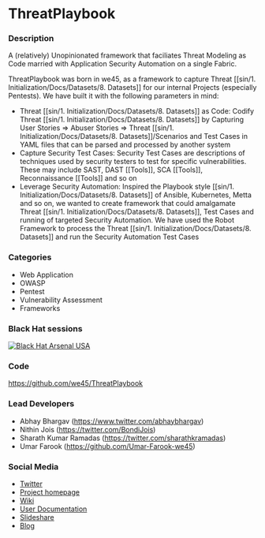 # ThreatPlaybook

### Description
A (relatively) Unopinionated framework that faciliates Threat Modeling as Code married with Application Security Automation on a single Fabric. 

ThreatPlaybook was born in we45, as a framework to capture Threat [[sin/1. Initialization/Docs/Datasets/8. Datasets]] for our internal Projects (especially Pentests). We have built it with the following parameters in mind: 
* Threat [[sin/1. Initialization/Docs/Datasets/8. Datasets]] as Code: Codify Threat [[sin/1. Initialization/Docs/Datasets/8. Datasets]] by Capturing User Stories => Abuser Stories => Threat [[sin/1. Initialization/Docs/Datasets/8. Datasets]]/Scenarios and Test Cases in YAML files that can be parsed and processed by another system
* Capture Security Test Cases: Security Test Cases are descriptions of techniques used by security testers to test for specific vulnerabilities. These may include SAST, DAST [[Tools]], SCA [[Tools]], Reconnaissance [[Tools]] and so on
* Leverage Security Automation: Inspired the Playbook style [[sin/1. Initialization/Docs/Datasets/8. Datasets]] of Ansible, Kubernetes, Metta and so on, we wanted to create framework that could amalgamate Threat [[sin/1. Initialization/Docs/Datasets/8. Datasets]], Test Cases and running of targeted Security Automation. We have used the Robot Framework to process the Threat [[sin/1. Initialization/Docs/Datasets/8. Datasets]] and run the Security Automation Test Cases

### Categories

* Web Application
* OWASP
* Pentest
* Vulnerability Assessment
* Frameworks

### Black Hat sessions

[![Black Hat Arsenal USA](https://rawgit.com/toolswatch/badges/master/arsenal/usa/2018.svg)](https://www.blackhat.com/us-18/arsenal/schedule/index.html#threatplaybook-11697)


### Code
https://github.com/we45/ThreatPlaybook

### Lead Developers

- Abhay Bhargav (https://www.twitter.com/abhaybhargav)
- Nithin Jois (https://twitter.com/BondiJois)
- Sharath Kumar Ramadas (https://twitter.com/sharathkramadas)
- Umar Farook (https://github.com/Umar-Farook-we45)

### Social Media

* [Twitter](https://twitter.com/we45)
* [Project homepage](https://we45.gitbook.io/threatplaybook/)
* [Wiki](https://we45.gitbook.io/threatplaybook/)
* [User Documentation](https://we45.gitbook.io/threatplaybook/)
* [Slideshare](https://www.slideshare.net/abhaybhargav)
* [Blog](https://www.we45.com/blog)
